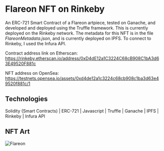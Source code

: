 # Flareon NFT on Rinkeby

An ERC-721 Smart Contract of a Flareon artpiece, tested on Ganache, and developed and deployed using the Truffle framework. This is currently deployed on the Rinkeby network. The metadata for this NFT is in the file <i>FlareonMetadata.json</i>, and is currently deployed on IPFS. To connect to Rinkeby, I used the Infura API.

Contract address link on Etherscan: https://rinkeby.etherscan.io/address/0xD4dE12a1C3224C68cB908C1bA3d63E49520F881c

NFT address on OpenSea: https://testnets.opensea.io/assets/0xd4de12a1c3224c68cb908c1ba3d63e49520f881c/1

## Technologies
Solidity (Smart Contracts)  |  ERC-721 |  Javascript  |  Truffle  |  Ganache  |  IPFS  |  Rinkeby  |  Infura API

## NFT Art

![Flareon](https://user-images.githubusercontent.com/46886041/112607621-fe980880-8e4b-11eb-8862-64a160b3d327.jpg)
